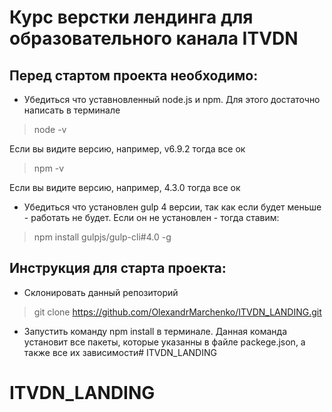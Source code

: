 # Курс верстки лендинга для образовательного канала ITVDN

## Перед стартом проекта необходимо:

* Убедиться что уставновленный node.js и npm. Для этого достаточно написать в терминале
> node -v

Если вы видите версию, например, v6.9.2 тогда все ок

> npm -v

Если вы видите версию, например, 4.3.0 тогда все ок

* Убедиться что установлен gulp 4 версии, так как если будет меньше - работать не будет. 
Если он не установлен - тогда ставим:

> npm install gulpjs/gulp-cli#4.0 -g

## Инструкция для старта проекта:
* Склонировать данный репозиторий
> git clone https://github.com/OlexandrMarchenko/ITVDN_LANDING.git

* Запустить команду npm install в терминале. Данная команда установит все пакеты, которые указанны в файле 
packege.json, а также все их зависимости# ITVDN_LANDING
# ITVDN_LANDING

